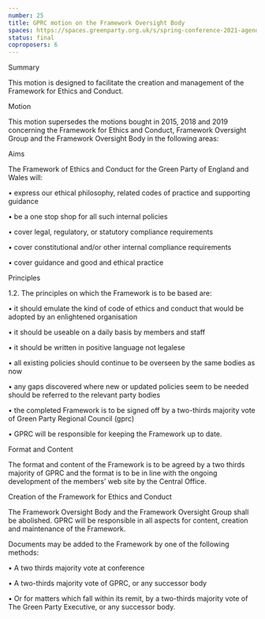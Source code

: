 ```yaml
---
number: 25
title: GPRC motion on the Framework Oversight Body
spaces: https://spaces.greenparty.org.uk/s/spring-conference-2021-agenda-forum2/?contentId=78601
status: final
coproposers: 6
---
```

Summary


This motion is designed to facilitate the creation and management of the Framework for Ethics and Conduct.


Motion


This motion supersedes the motions bought in 2015, 2018 and 2019 concerning the Framework for Ethics and Conduct, Framework Oversight Group and the Framework Oversight Body in the following areas:


Aims


The Framework of Ethics and Conduct for the Green Party of England and Wales will:


•	express our ethical philosophy, related codes of practice and supporting guidance


•	be a one stop shop for all such internal policies


•	cover legal, regulatory, or statutory compliance requirements


•	cover constitutional and/or other internal compliance requirements


•	cover guidance and good and ethical practice


Principles


1.2.  The principles on which the Framework is to be based are:


•	it should emulate the kind of code of ethics and conduct that would be adopted by an enlightened organisation


•	it should be useable on a daily basis by members and staff


•	it should be written in positive language not legalese  


•	all existing policies should continue to be overseen by the same bodies as now


•	any gaps discovered where new or updated policies seem to be needed should be referred to the relevant party bodies


•	the completed Framework is to be signed off by a two-thirds majority vote of Green Party Regional Council (gprc)


•	GPRC will be responsible for keeping the Framework up to date.


Format and Content


The format and content of the Framework is to be agreed by a two thirds majority of GPRC and the format is to be in line with the ongoing development of the members’ web site by the Central Office.


Creation of the Framework for Ethics and Conduct


The Framework Oversight Body and the Framework Oversight Group shall be abolished.  GPRC will be responsible in all aspects for content, creation and maintenance of the Framework.


Documents may be added to the Framework by one of the following methods:


•	A two thirds majority vote at conference


•	A two-thirds majority vote of GPRC, or any successor body


•	Or for matters which fall within its remit, by a two-thirds majority vote of The Green Party Executive, or any successor body.
